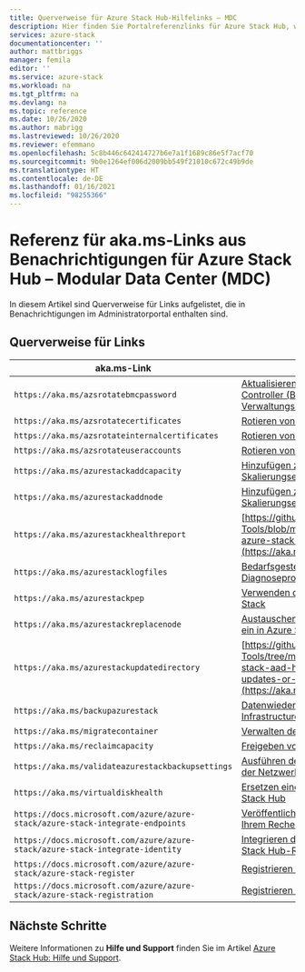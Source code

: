 ```yaml
---
title: Querverweise für Azure Stack Hub-Hilfelinks – MDC
description: Hier finden Sie Portalreferenzlinks für Azure Stack Hub, wenn der Betrieb über Modular Data Center (MDC) erfolgt.
services: azure-stack
documentationcenter: ''
author: mattbriggs
manager: femila
editor: ''
ms.service: azure-stack
ms.workload: na
ms.tgt_pltfrm: na
ms.devlang: na
ms.topic: reference
ms.date: 10/26/2020
ms.author: mabrigg
ms.lastreviewed: 10/26/2020
ms.reviewer: efemmano
ms.openlocfilehash: 5c8b446c642414727b6e7a1f1689c86e5f7acf70
ms.sourcegitcommit: 9b0e1264ef006d2009bb549f21010c672c49b9de
ms.translationtype: HT
ms.contentlocale: de-DE
ms.lasthandoff: 01/16/2021
ms.locfileid: "98255366"
---
```

# <a name="alerts-akams-link-reference-for-azure-stack-hub---modular-data-center-mdc"></a>Referenz für aka.ms-Links aus Benachrichtigungen für Azure Stack Hub – Modular Data Center (MDC)

In diesem Artikel sind Querverweise für Links aufgelistet, die in Benachrichtigungen im Administratorportal enthalten sind. 

## <a name="link-cross-reference"></a>Querverweise für Links

| aka.ms-Link | Artikel |
| --- | --- |
| `https://aka.ms/azsrotatebmcpassword` | [Aktualisieren des Baseboard Management Controller (BMC, Baseboard-Verwaltungscontroller)](../../operator/azure-stack-rotate-secrets.md#update-the-bmc-credential) |
| `https://aka.ms/azsrotatecertificates` | [Rotieren von Geheimnissen in Azure Stack](../../operator/azure-stack-rotate-secrets.md) |
| `https://aka.ms/azsrotateinternalcertificates` | [Rotieren von Geheimnissen in Azure Stack](../../operator/azure-stack-rotate-secrets.md) |
| `https://aka.ms/azsrotateuseraccounts` | [Rotieren von Geheimnissen in Azure Stack](../../operator/azure-stack-rotate-secrets.md) |
| `https://aka.ms/azurestackaddcapacity` | [Hinzufügen zusätzlicher Knoten zu Skalierungseinheiten in Azure Stack](../../operator/azure-stack-add-scale-node.md) |
| `https://aka.ms/azurestackaddnode` | [Hinzufügen zusätzlicher Knoten zu Skalierungseinheiten in Azure Stack](../../operator/azure-stack-add-scale-node.md) |
| `https://aka.ms/azurestackhealthreport` | [https://github.com/Azure/AzureStack-Tools/blob/master/Identity/README.md#retrieve-azure-stack-identity-health-report](https://aka.ms/aa708dy) |
| `https://aka.ms/azurestacklogfiles` | [Bedarfsgesteuertes Sammeln von Azure Stack-Diagnoseprotokollen](../../operator/diagnostic-log-collection.md) |
| `https://aka.ms/azurestackpep` | [Verwenden des privilegierten Endpunkts in Azure Stack](../../operator/azure-stack-privileged-endpoint.md) |
| `https://aka.ms/azurestackreplacenode` | [Austauschen eines Skalierungseinheitknotens für ein in Azure Stack integriertes System](../../operator/azure-stack-replace-node.md) |
| `https://aka.ms/azurestackupdatedirectory` | [https://github.com/Azure/AzureStack-Tools/tree/master/Identity#updating-the-azure-stack-aad-home-directory-after-installing-updates-or-new-resource-providers](https://aka.ms/aa700j2) |
| `https://aka.ms/backupazurestack` | [Datenwiederherstellung in Azure Stack mit dem Infrastructure Backup-Dienst](../../operator/azure-stack-backup-infrastructure-backup.md) |
| `https://aka.ms/migratecontainer` | [Verwalten des verfügbaren Speicherplatzes](../../operator/azure-stack-manage-storage-shares.md#manage-available-space) |
| `https://aka.ms/reclaimcapacity` | [Freigeben von Kapazität](../../operator/azure-stack-manage-storage-shares.md#reclaim-capacity) |
| `https://aka.ms/validateazurestackbackupsettings` | [Ausführen des Überprüfungstools zum Testen der Netzwerkinfrastruktur](../../operator/azure-stack-diagnostic-test.md#run-validation-tool-to-test-infrastructure-backup-settings) |
| `https://aka.ms/virtualdiskhealth` | [Ersetzen eines physischen Datenträgers in Azure Stack Hub](../../operator/azure-stack-replace-disk.md) |
| `https://docs.microsoft.com/azure/azure-stack/azure-stack-integrate-endpoints` | [Veröffentlichen von Azure Stack-Diensten in Ihrem Rechenzentrum](../../operator/azure-stack-integrate-endpoints.md) |
| `https://docs.microsoft.com/azure/azure-stack/azure-stack-integrate-identity` | [Integrieren der AD FS-Identität mit Ihrem Azure Stack Hub-Rechenzentrum](../../operator/azure-stack-integrate-identity.md) |
| `https://docs.microsoft.com/azure/azure-stack/azure-stack-register` | [Registrieren von Azure Stack in Azure](../../operator/azure-stack-registration.md) |
| `https://docs.microsoft.com/azure/azure-stack/azure-stack-registration` | [Registrieren von Azure Stack in Azure](../../operator/azure-stack-registration.md) |

## <a name="next-steps"></a>Nächste Schritte

Weitere Informationen zu **Hilfe und Support** finden Sie im Artikel [Azure Stack Hub: Hilfe und Support](../../operator/azure-stack-help-and-support-overview.md).